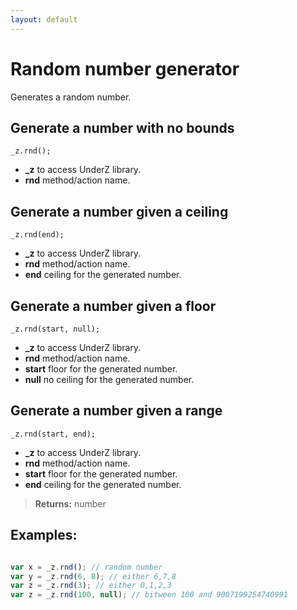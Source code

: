 ```yaml
---
layout: default
---
```

# Random number generator

Generates a random number.

## Generate a number with no bounds
`_z.rnd();`

* **_z** to access UnderZ library.
* **rnd** method/action name. 

## Generate a number given a ceiling
`_z.rnd(end);`

* **_z** to access UnderZ library. 
* **rnd** method/action name. 
* **end** ceiling for the generated number.

## Generate a number given a floor
`_z.rnd(start, null);`

* **_z** to access UnderZ library. 
* **rnd** method/action name. 
* **start** floor for the generated number.
* **null** no ceiling for the generated number.

## Generate a number given a range
`_z.rnd(start, end);`

* **_z** to access UnderZ library. 
* **rnd** method/action name. 
* **start** floor for the generated number.
* **end** ceiling for the generated number.

> **Returns:** number

## Examples: 


```js

var x = _z.rnd(); // random number
var y = _z.rnd(6, 8); // either 6,7,8
var z = _z.rnd(3); // either 0,1,2,3
var z = _z.rnd(100, null); // bitween 100 and 9007199254740991



```